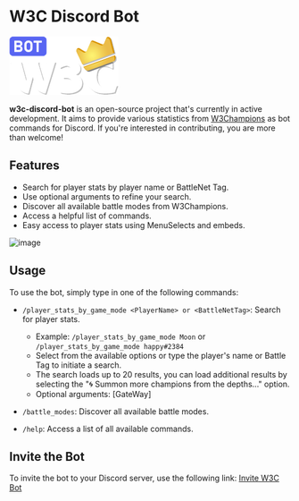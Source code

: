 # W3C Discord Bot

![w3c_discord_bot.png](https://github.com/0nlyDev/w3c-discord-bot/blob/main/assets/images/w3c_discord_bot.png)

**w3c-discord-bot** is an open-source project that's currently in active development. It aims to provide various statistics from [W3Champions](https://www.w3champions.com/) as bot commands for Discord. If you're interested in contributing, you are more than welcome!

## Features

- Search for player stats by player name or BattleNet Tag.
- Use optional arguments to refine your search.
- Discover all available battle modes from W3Champions.
- Access a helpful list of commands.
- Easy access to player stats using MenuSelects and embeds.

![image](https://github.com/0nlyDev/w3c-discord-bot/assets/89726447/1e9e81ad-d17a-4a00-9494-61a2f659556b)

## Usage

To use the bot, simply type in one of the following commands:

- `/player_stats_by_game_mode <PlayerName> or <BattleNetTag>`: Search for player stats.
  - Example: `/player_stats_by_game_mode Moon` or `/player_stats_by_game_mode happy#2384`
  - Select from the available options or type the player's name or Battle Tag to initiate a search.
  - The search loads up to 20 results, you can load additional results by selecting the "🌀 Summon more champions from the depths..." option.
  - Optional arguments: [GateWay]

- `/battle_modes`: Discover all available battle modes.

- `/help`: Access a list of all available commands.

## Invite the Bot

To invite the bot to your Discord server, use the following link:
[Invite W3C Bot](https://discord.com/api/oauth2/authorize?client_id=1166203153654501406&permissions=826781222912&scope=bot)

